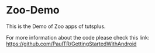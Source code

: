 # Zoo-Demo
This is the Demo of Zoo apps of tutsplus.

For more information about the code please check this link: 
https://github.com/PaulTR/GettingStartedWithAndroid
